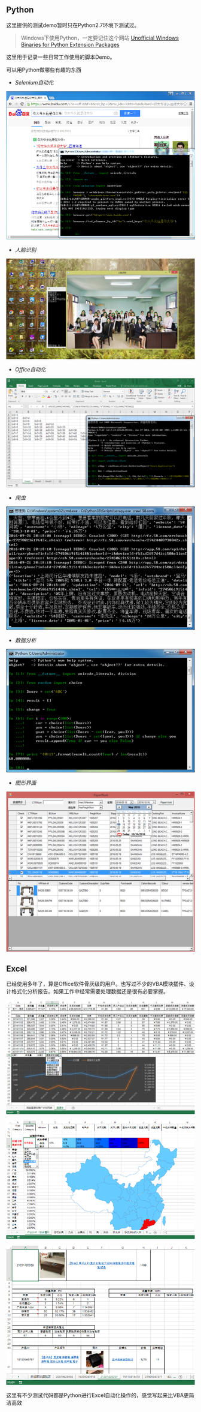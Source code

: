 ## Python ##

这里提供的测试demo暂时只在Python2.7环境下测试过。

>Windows下使用Python，一定要记住这个网站 [Unofficial Windows Binaries for Python Extension Packages](http://www.lfd.uci.edu/~gohlke/pythonlibs/) 

这里用于记录一些日常工作使用的脚本Demo。

可以用Python做哪些有趣的东西

- *Selenium自动化*

![地图](./Pic/sp20161012_111612.png)

- *人脸识别*

![人脸识别](./Pic/sp20161011_212814.jpg)

- *Office自动化*

![Excel](./Pic/sp20161014_134141.png)

- *爬虫*

![爬虫](./Pic/Spider2016.jpg)

- *数据分析*

![蒙提霍尔问题](./Pic/sp20161014_093231.png)

- *图形界面*

![图形界面](./Pic/sp20161016_171821.png)


## Excel ##
已经使用多年了，算是Office软件骨灰级的用户。也写过不少的VBA模块插件、设计格式化分析报告。如果工作中经常需要处理数据还是很有必要掌握。

![交互式图表](./Pic/InteractiveChart1.png)

![地图](./Pic/InteractiveChart2.png)

![客户流失分析](./Pic/CustomerChurn.png)

这里有不少测试代码都是Python进行Excel自动化操作的，感觉写起来比VBA更简洁高效
